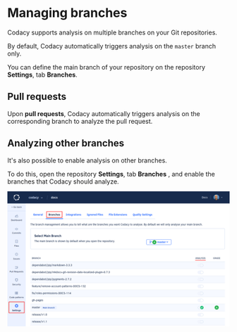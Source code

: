 # Managing branches

Codacy supports analysis on multiple branches on your Git repositories.

By default, Codacy automatically triggers analysis on the `master` branch only.

You can define the main branch of your repository on the repository **Settings**, tab **Branches**.

## Pull requests

Upon **pull requests**, Codacy automatically triggers analysis on the corresponding branch to analyze the pull request.

## Analyzing other branches

It's also possible to enable analysis on other branches.

To do this, open the repository **Settings**, tab **Branches** , and enable the branches that Codacy should analyze.

![Managing branches](images/managing-branches.png)
